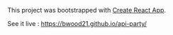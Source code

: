 This project was bootstrapped with [Create React App](https://github.com/facebookincubator/create-react-app).

See it live : https://bwood21.github.io/api-party/